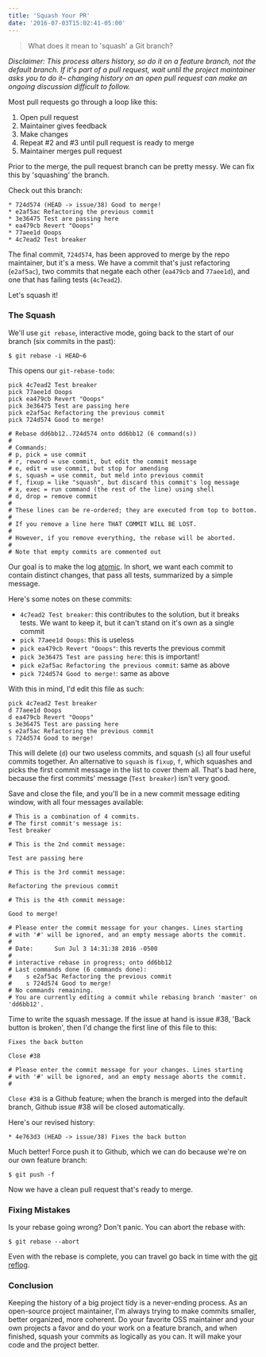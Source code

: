 ```yaml
---
title: 'Squash Your PR'
date: '2016-07-03T15:02:41-05:00'
---
```


> What does it mean to 'squash' a Git branch?

*Disclaimer: This process alters history, so do it on a feature branch, not the default branch. If it's part of a pull request, wait until the project maintainer asks you to do it– changing history on an open pull request can make an ongoing discussion difficult to follow.*

Most pull requests go through a loop like this:

1. Open pull request
2. Maintainer gives feedback
3. Make changes
4. Repeat #2 and #3 until pull request is ready to merge
5. Maintainer merges pull request

Prior to the merge, the pull request branch can be pretty messy. We can fix this by 'squashing' the branch.

Check out this branch:

```
* 724d574 (HEAD -> issue/38) Good to merge!
* e2af5ac Refactoring the previous commit
* 3e36475 Test are passing here
* ea479cb Revert "Ooops"
* 77aee1d Ooops
* 4c7ead2 Test breaker
```

The final commit, `724d574`, has been approved to merge by the repo maintainer, but it's a mess. We have a commit that's just refactoring (`e2af5ac`), two commits that negate each other (`ea479cb` and `77aee1d`), and one that has failing tests (`4c7ead2`).

Let's squash it!

### The Squash

We'll use  `git rebase`, interactive mode, going back to the start of our branch (six commits in the past):

```
$ git rebase -i HEAD~6
```

This opens our `git-rebase-todo`:

```
pick 4c7ead2 Test breaker
pick 77aee1d Ooops
pick ea479cb Revert "Ooops"
pick 3e36475 Test are passing here
pick e2af5ac Refactoring the previous commit
pick 724d574 Good to merge!

# Rebase dd6bb12..724d574 onto dd6bb12 (6 command(s))
#
# Commands:
# p, pick = use commit
# r, reword = use commit, but edit the commit message
# e, edit = use commit, but stop for amending
# s, squash = use commit, but meld into previous commit
# f, fixup = like "squash", but discard this commit's log message
# x, exec = run command (the rest of the line) using shell
# d, drop = remove commit
#
# These lines can be re-ordered; they are executed from top to bottom.
#
# If you remove a line here THAT COMMIT WILL BE LOST.
#
# However, if you remove everything, the rebase will be aborted.
#
# Note that empty commits are commented out
```

Our goal is to make the log [atomic](https://en.wikipedia.org/wiki/Atomic_commit). In short, we want each commit to contain distinct changes, that pass all tests, summarized by a simple message.

Here's some notes on these commits:

- `4c7ead2 Test breaker`: this contributes to the solution, but it breaks tests. We want to keep it, but it can't stand on it's own as a single commit
- `pick 77aee1d Ooops`: this is useless
- `pick ea479cb Revert "Ooops"`: this reverts the previous commit
- `pick 3e36475 Test are passing here`: this is important!
- `pick e2af5ac Refactoring the previous commit`: same as above
- `pick 724d574 Good to merge!`: same as above

With this in mind, I'd edit this file as such:

```
pick 4c7ead2 Test breaker
d 77aee1d Ooops
d ea479cb Revert "Ooops"
s 3e36475 Test are passing here
s e2af5ac Refactoring the previous commit
s 724d574 Good to merge!
```

This will delete (`d`) our two useless commits, and squash (`s`) all four useful commits together. An alternative to `squash` is `fixup`, `f`, which squashes and picks the first commit message in the list to cover them all. That's bad here, because the first commits' message (`Test breaker`) isn't very good.

Save and close the file, and you'll be in a new commit message editing window, with all four messages available:

```
# This is a combination of 4 commits.
# The first commit's message is:
Test breaker

# This is the 2nd commit message:

Test are passing here

# This is the 3rd commit message:

Refactoring the previous commit

# This is the 4th commit message:

Good to merge!

# Please enter the commit message for your changes. Lines starting
# with '#' will be ignored, and an empty message aborts the commit.
#
# Date:      Sun Jul 3 14:31:38 2016 -0500
#
# interactive rebase in progress; onto dd6bb12
# Last commands done (6 commands done):
#    s e2af5ac Refactoring the previous commit
#    s 724d574 Good to merge!
# No commands remaining.
# You are currently editing a commit while rebasing branch 'master' on 'dd6bb12'.
```

Time to write the squash message. If the issue at hand is issue #38, 'Back button is broken', then I'd change the first line of this file to this:

```
Fixes the back button

Close #38

# Please enter the commit message for your changes. Lines starting
# with '#' will be ignored, and an empty message aborts the commit.
#
```

`Close #38` is a Github feature; when the branch is merged into the default branch, Github issue #38 will be closed automatically.

Here's our revised history:

```
* 4e763d3 (HEAD -> issue/38) Fixes the back button
```

Much better! Force push it to Github, which we can do because we're on our own feature branch:

```
$ git push -f
```

Now we have a clean pull request that's ready to merge.

### Fixing Mistakes

Is your rebase going wrong? Don't panic. You can abort the rebase with:

```
$ git rebase --abort
```

Even with the rebase is complete, you can travel go back in time with the [git reflog](https://til.hashrocket.com/posts/9c3ea5a6f6-undo-a-git-mistake).

### Conclusion

Keeping the history of a big project tidy is a never-ending process. As an open-source project maintainer, I'm always trying to make commits smaller, better organized, more coherent. Do your favorite OSS maintainer and your own projects a favor and do your work on a feature branch, and when finished, squash your commits as logically as you can. It will make your code and the project better.
